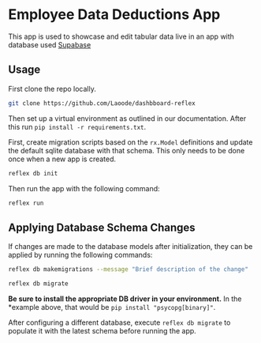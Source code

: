 # Employee Data Deductions App

This app is used to showcase and edit tabular data live in an app with database used [Supabase](https://supabase.com/)  

## Usage 

First clone the repo locally.
```bash
git clone https://github.com/Laoode/dashbboard-reflex
```
Then set up a virtual environment as outlined in our documentation. After this run `pip install -r requirements.txt`.

First, create migration scripts based on the `rx.Model` definitions and update
the default sqlite database with that schema. This only needs to be done once
when a new app is created.

```bash
reflex db init
```

Then run the app with the following command:

```bash
reflex run
```

## Applying Database Schema Changes

If changes are made to the database models after initialization, they can be
applied by running the following commands:

```bash
reflex db makemigrations --message "Brief description of the change"
```

```bash
reflex db migrate
```

**Be sure to install the appropriate DB driver in your environment.** In the
*example above, that would be `pip install "psycopg[binary]"`.

After configuring a different database, execute `reflex db migrate` to populate
it with the latest schema before running the app.
